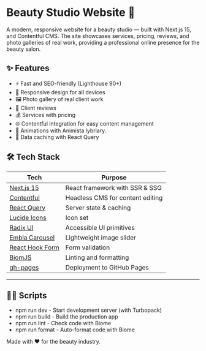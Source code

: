 # Beauty Studio Website 💄

A modern, responsive website for a beauty studio — built with Next.js 15, and Contentful CMS. The site showcases services, pricing, reviews, and photo galleries of real work, providing a professional online presence for the beauty salon.

## ✨ Features

- ⚡️ Fast and SEO-friendly (Lighthouse 90+)
- 💅 Responsive design for all devices
- 🖼️ Photo gallery of real client work
- 💬 Client reviews
- 💰 Services with pricing
- 🌐 Contentful integration for easy content management
- 📸 Animations with Animista lybriary.
- 🧠 Data caching with React Query

## 🛠️ Tech Stack

| Tech                | Purpose                              |
|---------------------|--------------------------------------|
| [Next.js 15](https://nextjs.org/)     | React framework with SSR & SSG |
| [Contentful](https://www.contentful.com/) | Headless CMS for content editing |
| [React Query](https://tanstack.com/query/) | Server state & caching |
| [Lucide Icons](https://lucide.dev/) | Icon set |
| [Radix UI](https://www.radix-ui.com/) | Accessible UI primitives |
| [Embla Carousel](https://www.embla-carousel.com/) | Lightweight image slider |
| [React Hook Form](https://react-hook-form.com/) | Form validation |
| [BiomJS](https://biomejs.dev/) | Linting and formatting |
| [gh-pages](https://www.npmjs.com/package/gh-pages) | Deployment to GitHub Pages |

---

## 🧑‍💻 Scripts

- npm run dev -	Start development server (with Turbopack)
- npm run build	- Build the production app
- npm run lint - Check code with Biome
- npm run format -	Auto-format code with Biome

Made with ❤️ for the beauty industry.

